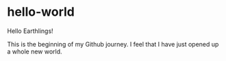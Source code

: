 # hello-world

Hello Earthlings!

This is the beginning of my Github journey. 
I feel that I have just opened up a whole new world. 
